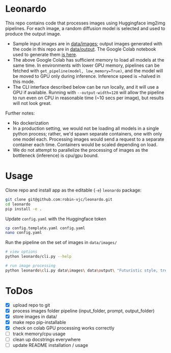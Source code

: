 # Leonardo

This repo contains code that processes images using Huggingface img2img pipelines. For each image, a random diffusion
model is selected and used to produce the output image.

* Sample input images are in [data/images](data%2Fimages); output images generated with the code in this repo are in [data/output](data%2Foutput). The Google Colab notebook used to generate them [is here](https://colab.research.google.com/drive/1AZh9PQb7DV9tkoYzL9d3Sl7hJ3CSTscG#scrollTo=Z-NOrKeJcS9m).
* The above Google Colab has sufficient memory to load all models at the same time. In environments with lower GPU memory, pipelines can be fetched with `get_pipeline(model, low_memory=True)`, and the model will be moved to GPU only during inference. Inference speed is ~halved in this mode.
* The CLI interface described below can be run locally, and it will use a GPU if available. Running with `--output-width=128` will allow the pipeline to run even on CPU in reasonable time (~10 secs per image), but results will not look great.

Further notes:
* No dockerization
* In a production setting, we would not be loading all models in a single python process; rather, we'd spawn separate containers, one with only one model each. Processing images would send a request to a separate container each time. Containers would be scaled depending on load.
* We do not attempt to parallelize the processing of images as the bottleneck (inference) is cpu/gpu bound.

# Usage

Clone repo and install app as the editable (`-e`) `leonardo` package:
```bash
git clone git@github.com:robin-vjc/leonardo.git
cd leonardo
pip install -e .
```

Update `config.yaml` with the Huggingface token
```bash
cp config.template.yaml config.yaml
nano config.yaml
```

Run the pipeline on the set of images in `data/images/`
```bash
# view options
python leonardo/cli.py --help

# run image processing
python leonardo\cli.py data\images\ data\output\ "Futuristic style, trending on artstation" --output-width=128 --strength=0.2 --guidance-scale=1.5
```


# ToDos
- [x] upload repo to git
- [x] process images folder pipeline (input_folder, prompt, output_folder)
- [x] store images in data/
- [x] make repo pip-installable
- [x] check on colab GPU processing works correctly
- [ ] track memory/cpu usage
- [ ] clean up docstrings everywhere
- [ ] update README installation / usage
